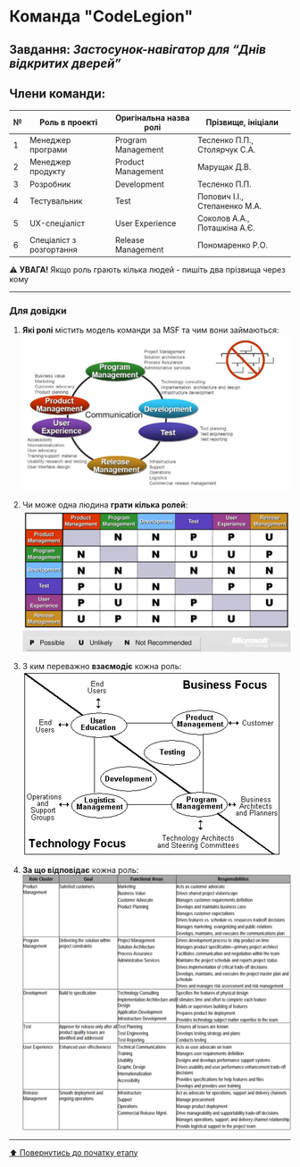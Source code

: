 # Команда "**CodeLegion**"

## Завдання: *Застосунок-навігатор для “Днів відкритих дверей”*

## Члени команди:

|№  | Роль в проекті            | Оригінальна назва ролі    | Прізвище, ініціали           |
|---|---------------------------|---------------------------|------------------------------|
| 1 | Менеджер програми         | Program Management        | Тесленко П.П., Столярчук С.А.|
| 2 | Менеджер продукту         | Product Management        | Марущак Д.В.                 |
| 3 | Розробник                 | Development               | Тесленко П.П.                |
| 4 | Тестувальник              | Test                      | Попович І.І., Степаненко М.А.|
| 5 | UX-спеціаліст             | User Experience           | Соколов А.А., Поташкіна А.Є. |
| 6 | Спеціаліст з розгортання  | Release Management        | Пономаренко Р.О.             |

:warning: **УВАГА!** Якщо роль грають кілька людей - пишіть два прізвища через кому

---
### Для довідки
1. **Які ролі** містить модель команди за MSF та чим вони займаються:
![MSF Team model](/docs/images/resources/MSF%20team%20model.jpg)

2. Чи може одна людина **грати кілька ролей**:
![MSF Team model](/docs/images/resources/MSF%20roles%20combinations.png)

1. З ким переважно **взаємодіє** кожна роль:<br>
![MSF Team model](/docs/images/resources/MSF%20roles%20focus.gif)

1. **За що відповідає** кожна роль:
![MSF Team model](/docs/images/resources/MSF%20roles%20responsibilities.png)

---
[:arrow_up: Повернутись до початку етапу](/docs/1.Envisioning/README.md)
